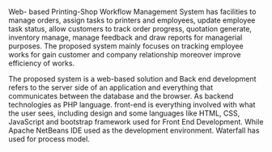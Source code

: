 Web- based Printing-Shop Workflow Management System has facilities to manage 
orders, assign tasks to printers and employees, update employee task status, allow 
customers to track order progress, quotation generate, inventory manage, manage 
feedback and draw reports for managerial purposes. The proposed system mainly 
focuses on tracking employee works for gain customer and company relationship 
moreover improve efficiency of works. 

The proposed system is a web-based solution and Back end development refers to the 
server side of an application and everything that communicates between the database 
and the browser. As backend technologies as PHP language. front-end is everything 
involved with what the user sees, including design and some languages like HTML,
CSS, JavaScript and bootstrap framework used for Front End Development. While
Apache NetBeans IDE used as the development environment. Waterfall has used for 
process model.
